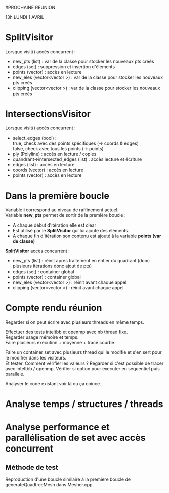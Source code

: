 #PROCHAINE REUNION

13h LUNDI 1 AVRIL

# SplitVisitor
Lorsque visit() accès concurrent :

* new_pts (list<Point3D>) : var de la classe pour stocker les nouveaux pts créés 
* edges (set<QuadEdge>) : suppression et insertion d'éléments 
* points (vector<MeshPoint>) : accès en lecture 
* new_eles (vector<vector<unsigned int> >) : var de la classe pour stocker les nouveaux pts créés
* clipping (vector<vector<Point3D> >) : var de la classe pour stocker les nouveaux pts créés

# IntersectionsVisitor
Lorsque visit() accès concurrent :

* select_edges (bool) :  
true, check avec des points spécifiques (-> coords & edges)  
false, check avec tous les points (-> points)
* ply (Polyline) : accès en lecture / copies
* quandrant->intersected_edges (list<unsigned int>) : accès lecture et écriture
* edges (list<unsigned int>) : accès en lecture
* coords (vector<Point3D>) : accès en lecture
* points (vector<MeshPoint>) : accès en lecture

# Dans la première boucle

Variable **i** correspond au niveau de raffinement actuel.  
Variable **new_pts** permet de sortir de la première boucle :
- A chaque début d'itération elle est clear
- Est utilisé par le **SplitVisitor** qui lui ajoute des éléments.
- A chaque fin d'itération son contenu est ajouté à la variable **points (var de classe)**

**SplitVisitor** accès concurrent : 
* new_pts (list<Point3D>) : réinit après traitement en entier du quadrant (donc plusieurs itérations donc ajout de pts)
* edges (set<QuadEdge>) : container global
* points (vector<MeshPoint>) : container global
* new_eles (vector<vector<unsigned int> >) : réinit avant chaque appel
* clipping (vector<vector<Point3D> >) : réinit avant chaque appel


# Compte rendu réunion

Regarder si on peut écrire avec plusieurs threads en même temps.
  
Effectuer des tests inteltbb et openmp avec nb thread fixe.  
Regarder usage mémoire et temps.  
Faire plusieurs execution + moyenne + tracé courbe.


Faire un container set avec plusieurs thread qui le modifie et s'en sert pour le modifier dans les visiteurs.  
Et tester. Comment vérifier les valeurs ? 
Regarder si c'est possible de tracer avec inteltbb / openmp.
Vérifier si option pour executer en sequentiel puis parallele.




Analyser le code existant voir là ou ça coince.  


# Analyse temps / structures / threads

# Analyse performance et parallélisation de set avec accès concurrent

## Méthode de test

Reproduction d'une boucle similaire à la première boucle de generateQuadtreeMesh dans Mesher.cpp.  

